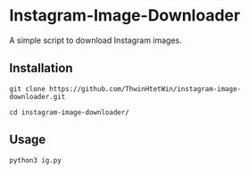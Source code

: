# Instagram-Image-Downloader
A simple script to download Instagram images.

## Installation
```git clone https://github.com/ThwinHtetWin/instagram-image-downloader.git```

```cd instagram-image-downloader/```


## Usage
```python3 ig.py```
